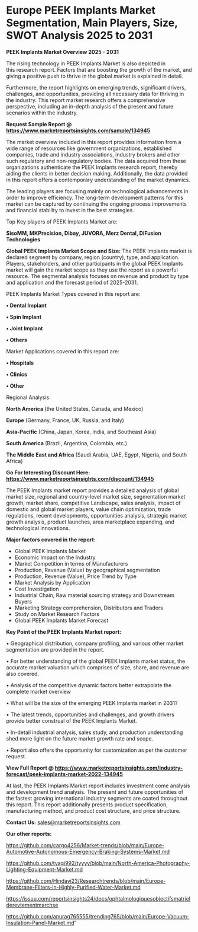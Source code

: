 # Europe PEEK Implants Market Segmentation, Main Players, Size, SWOT Analysis 2025 to 2031

<Strong> PEEK Implants Market Overview 2025 - 2031</strong>

The rising technology in PEEK Implants Market is also depicted in this research report. Factors that are boosting the growth of the market, and giving a positive push to thrive in the global market is explained in detail.

Furthermore, the report highlights on emerging trends, significant drivers, challenges, and opportunities, providing all necessary data for thriving in the industry. This report market research offers a comprehensive perspective, including an in-depth analysis of the present and future scenarios within the industry.

<strong>Request Sample Report @ <a href=https://www.marketreportsinsights.com/sample/134945>https://www.marketreportsinsights.com/sample/134945</a></strong>

The market overview included in this report provides information from a wide range of resources like government organizations, established companies, trade and industry associations, industry brokers and other such regulatory and non-regulatory bodies. The data acquired from these organizations authenticate the PEEK Implants research report, thereby aiding the clients in better decision making. Additionally, the data provided in this report offers a contemporary understanding of the market dynamics.

The leading players are focusing mainly on technological advancements in order to improve efficiency. The long-term development patterns for this market can be captured by continuing the ongoing process improvements and financial stability to invest in the best strategies.

Top Key players of PEEK Implants Market are:

<strong>SisoMM, MKPrecision, Dibay, JUVORA, Merz Dental, DiFusion Technologies</strong>

<strong><b>Global PEEK Implants Market Scope and Size:</b></strong>
The PEEK Implants market is declared segment by company, region (country), type, and application. Players, stakeholders, and other participants in the global PEEK Implants market will gain the market scope as they use the report as a powerful resource. The segmental analysis focuses on revenue and product by type and application and the forecast period of 2025-2031.

PEEK Implants Market Types covered in this report are:

<strong>• Dental Implant

• Spin Implant

• Joint Implant

• Others</strong>

Market Applications covered in this report are:

<strong>• Hospitals

• Clinics

• Other</strong> 

Regional Analysis

<strong>North America</strong> (the United States, Canada, and Mexico)

<strong>Europe</strong> (Germany, France, UK, Russia, and Italy)

<strong>Asia-Pacific</strong> (China, Japan, Korea, India, and Southeast Asia)

<strong>South America</strong> (Brazil, Argentina, Colombia, etc.)

<strong>The Middle East and Africa</strong> (Saudi Arabia, UAE, Egypt, Nigeria, and South Africa)

<strong>Go For Interesting Discount Here: <a href=https://www.marketreportsinsights.com/discount/134945>https://www.marketreportsinsights.com/discount/134945</a></strong>

The PEEK Implants market report provides a detailed analysis of global market size, regional and country-level market size, segmentation market growth, market share, competitive Landscape, sales analysis, impact of domestic and global market players, value chain optimization, trade regulations, recent developments, opportunities analysis, strategic market growth analysis, product launches, area marketplace expanding, and technological innovations.

<strong><b>Major factors covered in the report:</b></strong>
<ul>
  <li>Global PEEK Implants Market </li>
  <li>Economic Impact on the Industry</li>
  <li>Market Competition in terms of Manufacturers</li>
  <li>Production, Revenue (Value) by geographical segmentation</li>
  <li>Production, Revenue (Value), Price Trend by Type</li>
  <li>Market Analysis by Application</li>
  <li>Cost Investigation</li>
  <li>Industrial Chain, Raw material sourcing strategy and Downstream Buyers</li>
  <li>Marketing Strategy comprehension, Distributors and Traders</li>
  <li>Study on Market Research Factors</li>
  <li>Global PEEK Implants Market Forecast</li>
</ul>

<strong><b>Key Point of the PEEK Implants Market report:</b></strong>

• Geographical distribution, company profiling, and various other market segmentation are provided in the report.

• For better understanding of the global PEEK Implants market status, the accurate market valuation which comprises of size, share, and revenue are also covered.

• Analysis of the competitive dynamic factors better extrapolate the complete market overview

• What will be the size of the emerging PEEK Implants market in 2031?

• The latest trends, opportunities and challenges, and growth drivers provide better construal of the PEEK Implants Market.

• In-detail industrial analysis, sales study, and production understanding shed more light on the future market growth rate and scope.

• Report also offers the opportunity for customization as per the customer request.

<strong><b>View Full Report @ <a href=https://www.marketreportsinsights.com/industry-forecast/peek-implants-market-2022-134945>https://www.marketreportsinsights.com/industry-forecast/peek-implants-market-2022-134945</a></b></strong>


At last, the PEEK Implants Market report includes investment come analysis and development trend analysis. The present and future opportunities of the fastest growing international industry segments are coated throughout this report. This report additionally presents product specification, manufacturing method, and product cost structure, and price structure.

<strong>Contact Us:</strong>
sales@marketreportsinsights.com

<strong>Our other reports:</strong>

<a href=https://github.com/cargo4256/Market-trends/blob/main/Europe-Automotive-Autonomous-Emergency-Braking-Systems-Market.md>https://github.com/cargo4256/Market-trends/blob/main/Europe-Automotive-Autonomous-Emergency-Braking-Systems-Market.md</a>

<a href=https://github.com/tyagi992/tyyyy/blob/main/North-America-Photography-Lighting-Equipment-Market.md>https://github.com/tyagi992/tyyyy/blob/main/North-America-Photography-Lighting-Equipment-Market.md</a>

<a href=https://github.com/Hindavi23/Researchtrends/blob/main/Europe-Membrane-Filters-in-Highly-Purified-Water-Market.md>https://github.com/Hindavi23/Researchtrends/blob/main/Europe-Membrane-Filters-in-Highly-Purified-Water-Market.md</a>

<a href=https://issuu.com/reportsinsights24/docs/ophtalmologiquesobjectifsmatrielderevtementmarchse>https://issuu.com/reportsinsights24/docs/ophtalmologiquesobjectifsmatrielderevtementmarchse</a>

<a href=https://github.com/anurag765555/trending765/blob/main/Europe-Vacuum-Insulation-Panel-Market.md>https://github.com/anurag765555/trending765/blob/main/Europe-Vacuum-Insulation-Panel-Market.md</a>"
